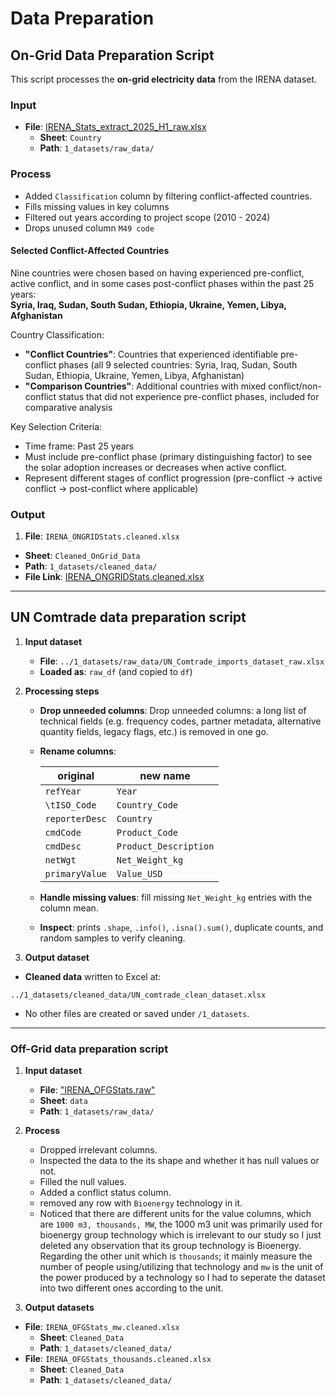 # Data Preparation

<!-- markdownlint-disable MD031 MD033 MD035 MD032 MD004 MD009 MD013 MD045 MD024 MD007 MD029 -->
## On-Grid Data Preparation Script

This script processes the **on-grid electricity data** from the IRENA dataset.

### Input

- **File**: [IRENA_Stats_extract_2025_H1_raw.xlsx](https://github.com/MIT-Emerging-Talent/ET6-CDSP-group-08-repo/blob/main/1_datasets/raw_data/IRENA_Stats_extract_2025_H1_raw.xlsx)
  - **Sheet**: `Country`
  - **Path**: `1_datasets/raw_data/`

### Process

- Added `Classification` column by filtering conflict-affected countries.
- Fills missing values in key columns
- Filtered out years according to project scope (2010 - 2024)
- Drops unused column `M49 code`

#### **Selected Conflict-Affected Countries**

Nine countries were chosen based on having experienced pre-conflict, active conflict, and in some cases post-conflict phases within the past 25 years:  
 **Syria, Iraq, Sudan, South Sudan, Ethiopia, Ukraine, Yemen, Libya, Afghanistan**

Country Classification:  
- **"Conflict Countries"**: Countries that experienced identifiable pre-conflict phases (all 9 selected countries: Syria, Iraq, Sudan, South Sudan, Ethiopia, Ukraine, Yemen, Libya, Afghanistan)
- **"Comparison Countries"**: Additional countries with mixed conflict/non-conflict status that did not experience pre-conflict phases, included for comparative analysis

Key Selection Criteria:  
- Time frame: Past 25 years
- Must include pre-conflict phase (primary distinguishing factor) to see the solar adoption increases or decreases when active conflict.
- Represent different stages of conflict progression (pre-conflict → active conflict → post-conflict where applicable)

### Output

1. **File**: `IRENA_ONGRIDStats.cleaned.xlsx`
  - **Sheet**: `Cleaned_OnGrid_Data`
  - **Path**: `1_datasets/cleaned_data/`
  - **File Link**: [IRENA_ONGRIDStats.cleaned.xlsx](https://github.com/MIT-Emerging-Talent/ET6-CDSP-group-08-repo/blob/main/1_datasets/cleaned_data/IRENA_ONGRIDStats.cleaned.xlsx)

---

## UN Comtrade data preparation script

1. **Input dataset**  
   - **File**: `../1_datasets/raw_data/UN_Comtrade_imports_dataset_raw.xlsx`  
   - **Loaded as**: `raw_df` (and copied to `df`)

2. **Processing steps**  
   - **Drop unneeded columns**: Drop unneeded columns: a long list of technical
  fields (e.g. frequency codes, partner metadata, alternative quantity fields,
   legacy flags, etc.) is removed in one go.
   - **Rename columns**:

     | original       | new name               |
     | -------------- | ---------------------- |
     | `refYear`      | `Year`                 |
     | `\tISO_Code`   | `Country_Code`         |
     | `reporterDesc` | `Country`              |
     | `cmdCode`      | `Product_Code`         |
     | `cmdDesc`      | `Product_Description`  |
     | `netWgt`       | `Net_Weight_kg`        |
     | `primaryValue` | `Value_USD`            |

   - **Handle missing values**: fill missing `Net_Weight_kg`
    entries with the column mean.  
   - **Inspect**: prints `.shape`, `.info()`, `.isna().sum()`,
    duplicate counts, and random samples to verify cleaning.

3. **Output dataset**  

- **Cleaned data** written to Excel at:  

`../1_datasets/cleaned_data/UN_comtrade_clean_dataset.xlsx`

- No other files are created or saved under `/1_datasets`.

---

### Off-Grid data preparation script

1. **Input dataset**
    - **File**: ["IRENA_OFGStats.raw"](https://github.com/MIT-Emerging-Talent/ET6-CDSP-group-08-repo/blob/main/1_datasets/raw_data/IRENA_OFGStats.raw.xlsx)
    - **Sheet**: `data`
    - **Path**: `1_datasets/raw_data/`

2. **Process**

    - Dropped irrelevant columns.
    - Inspected the data to the its shape and whether it has null values or not.
    - Filled the null values.
    - Added a conflict status column.
    - removed any row with `Bioenergy` technology in it.
    - Noticed that there are different units for the value columns, which are
    `1000 m3, thousands, MW`, the 1000 m3 unit was primarily used for bioenergy
    group technology which is irrelevant to our study so I just deleted any
    observation that its group technology is Bioenergy. Regarding the other unit
    which is `thousands`; it mainly measure the number of people using/utilizing
    that technology and `mw` is the unit of the power produced by a technology
    so I had to seperate the dataset into two different ones according to the unit.

3. **Output datasets**

- **File**: `IRENA_OFGStats_mw.cleaned.xlsx`
  - **Sheet**: `Cleaned_Data`
  - **Path**: `1_datasets/cleaned_data/`
- **File**: `IRENA_OFGStats_thousands.cleaned.xlsx`
  - **Sheet**: `Cleaned_Data`
  - **Path**: `1_datasets/cleaned_data/`

